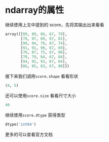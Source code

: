 # ndarray的属性

继续使用上文中提到的 score，先将其输出出来看看

```python
array([[80, 89, 86, 67, 79],
       [78, 97, 89, 67, 81],
       [90, 94, 78, 67, 74],
       [91, 91, 90, 67, 69],
       [76, 87, 75, 67, 86],
       [70, 79, 84, 67, 84],
       [94, 92, 93, 67, 64],
       [86, 85, 83, 67, 80]])
```

接下来我们调用`score.shape` 看看形状

```python
(8, 5)
```

还可以使用`score.size` 看看尺寸大小

```python
40
```

继续使用`score.dtype` 获得类型

```python
dtype('int64')
```

更多的可以查看官方文档
